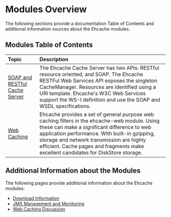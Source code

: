 ---
---

# Modules Overview

The following sections provide a documentation Table of Contents and additional information sources about the Ehcache modules.

## Modules Table of Contents

| Topic | Description |
|:-------|:------------|
|[SOAP and RESTful Cache Server](/documentation/2.5/modules/cache-server)|The Ehcache Cache Server has two APIs: RESTful resource oriented, and SOAP. The Ehcache RESTFul Web Services API exposes the singleton CacheManager. Resources are identified using a URI template. Ehcache's W3C Web Services support the  WS-I definition and use the SOAP and WSDL specifications.|
|[Web Caching](/documentation/2.5/modules/web-caching)|Ehcache provides a set of general purpose web caching filters in the ehcache-web module. Using these can make a significant difference to web application performance. With built-in gzipping, storage and network transmission are highly efficient. Cache pages and fragments make excellent candidates for DiskStore storage.|


## Additional Information about the Modules
The following pages provide additional information about the Ehcache modules:

* [Download Information](/documentation/2.5/get-started/getting-started#restful-and-soap-caching-with-the-cache-server)
* [JMX Management and Monitoring](/documentation/2.5/operations/jmx)
* [Web Caching Discussion](/documentation/2.5/recipes/pagecaching)
